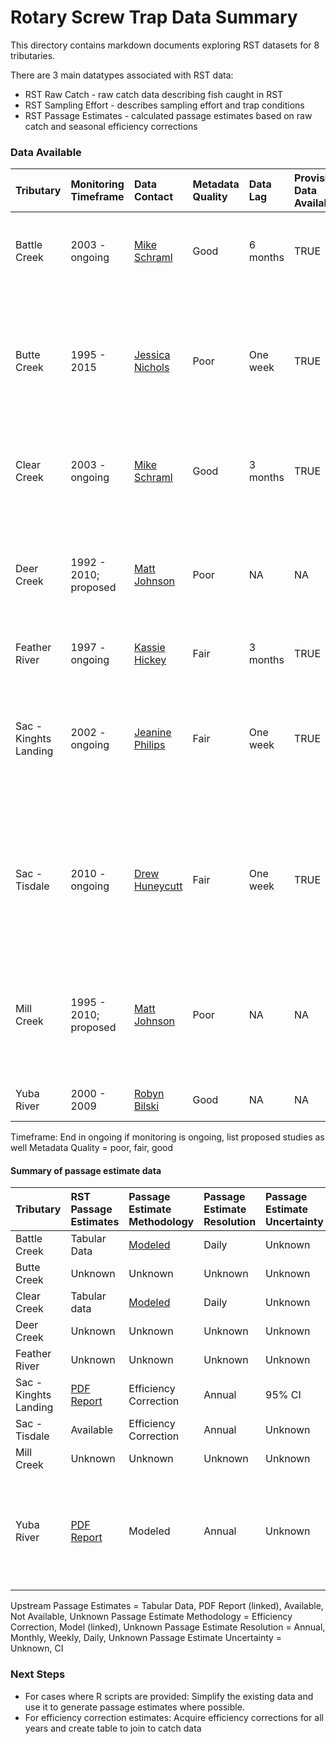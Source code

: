 
# Rotary Screw Trap Data Summary 

This directory contains markdown documents exploring RST datasets for 8 tributaries. 

There are 3 main datatypes associated with RST data:

* RST Raw Catch - raw catch data describing fish caught in RST 
* RST Sampling Effort - describes sampling effort and trap conditions
* RST Passage Estimates - calculated passage estimates based on raw catch and seasonal efficiency corrections


### Data Available

| Tributary | Monitoring Timeframe | Data Contact | Metadata Quality | Data Lag | Provisional Data Available | Notes | 
| :--------- | :------------ | :------------ | :----------- | :-----------| :----------- | :--------------------- | 
| Battle Creek | 2003 - ongoing | [Mike Schraml](mailto:mike_schraml@fws.gov)  | Good | 6 months | TRUE | Provisional data may be available but will not be easy to get | 
| Butte Creek | 1995 - 2015 | [Jessica Nichols](Jessica.Nichols@Wildlife.ca.gov) | Poor | One week | TRUE | Field crew uploads to CAMP daily, QC on a weekly basis, need to wait until end of season for escapement values |
| Clear Creek | 2003 - ongoing | [Mike Schraml](mailto:mike_schraml@fws.gov)  | Good | 3 months | TRUE | Provisional data may be available but will not be easy to get |
| Deer Creek | 1992 - 2010; proposed | [Matt Johnson](mailto:Matt.Johnson@wildlife.ca.gov) | Poor | NA | NA | Currently only historical data; proposed program that will be similar to Clear and Battle |
| Feather River | 1997 - ongoing | [Kassie Hickey](mailto:KHickey@psmfc.org) | Fair | 3 months | TRUE | |
| Sac - Kinghts Landing | 2002 - ongoing | [Jeanine Philips](mailto:Jeanine.Phillips@wildlife.ca.gov) | Fair | One week | TRUE | Field crew uploads to CAMP daily, QC on a weekly basis, need to wait until end of season for escapement values |
| Sac - Tisdale | 2010 - ongoing | [Drew Huneycutt](mailto:andrew.huneycutt@wildlife.ca.gov) | Fair | One week | TRUE | Field crew uploads to CAMP daily, QC on a weekly basis, need to wait until end of season for escapement values |
| Mill Creek | 1995 - 2010; proposed | [Matt Johnson](mailto:Matt.Johnson@wildlife.ca.gov) | Poor | NA | NA | Currently only historical data; proposed program that will be similar to Clear and Battle |
| Yuba River | 2000 - 2009 | [Robyn Bilski](mailto:Robyn.Bilski@Wildlife.ca.gov) | Good | NA | NA | Only historical data |

Timeframe: End in ongoing if monitoring is ongoing, list proposed studies as well 
Metadata Quality = poor, fair, good

#### Summary of passage estimate data

| Tributary | RST Passage Estimates | Passage Estimate Methodology | Passage Estimate Resolution | Passage Estimate Uncertainty | Notes |
| :--------- | :------------ | :------------ | :----------- | :-----------| :----------- |
| Battle Creek | Tabular Data | [Modeled](https://github.com/FlowWest/JPE-datasets/blob/main/scripts/rst/battle-creek/Daily%20Passage.R) | Daily | Unknown | |
| Butte Creek | Unknown | Unknown | Unknown | Unknown | |
| Clear Creek | Tabular data | [Modeled](https://github.com/FlowWest/JPE-datasets/blob/main/scripts/rst/battle-creek/Daily%20Passage.R) | Daily | Unknown | |
| Deer Creek | Unknown | Unknown | Unknown | Unknown | |
| Feather River | Unknown | Unknown | Unknown | Unknown | |
| Sac - Kinghts Landing | [PDF Report](https://www.calfish.org/ProgramsData/ConservationandManagement/CentralValleyMonitoring/SacramentoValleyTributaryMonitoring/MiddleSacramentoRiverSalmonandSteelheadMonitoring.aspx) | Efficiency Correction | Annual | 95% CI | | 
| Sac - Tisdale | Available | Efficiency Correction | Annual | Unknown | |
| Mill Creek | Unknown | Unknown | Unknown | Unknown | |
| Yuba River | [PDF Report](https://www.yubawater.org/Archive.aspx?AMID=45) | Modeled | Annual | Unknown | Daily estimates are calculated using the GAM model but are not reported

Upstream Passage Estimates = Tabular Data, PDF Report (linked), Available, Not Available, Unknown 
Passage Estimate Methodology = Efficiency Correction, Model (linked), Unknown 
Passage Estimate Resolution = Annual, Monthly, Weekly, Daily, Unknown
Passage Estimate Uncertainty = Unknown, CI


### Next Steps 

- For cases where R scripts are provided: Simplify the existing data and use it to generate passage estimates where possible. 
- For efficiency correction estimates: Acquire efficiency corrections for all years and create table to join to catch data
